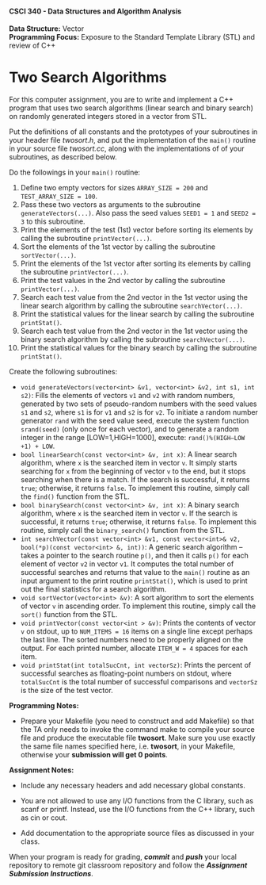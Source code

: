 #### CSCI 340 - Data Structures and Algorithm Analysis

**Data Structure:** Vector <BR>
**Programming Focus:** Exposure to the Standard Template Library (STL) and review of C++

# Two Search Algorithms

For this computer assignment, you are to write and implement a C++ program that uses two search algorithms (linear search and binary search) on randomly generated integers stored in a vector from STL.

Put the definitions of all constants and the prototypes of your subroutines in your header file *twosort.h*, and put the implementation of the `main()` routine in your source file *twosort.cc*, along with the implementations of of your subroutines, as described below.

Do the followings in your `main()` routine:
1) Define two empty vectors for sizes `ARRAY_SIZE = 200` and `TEST_ARRAY_SIZE = 100`.
2) Pass these two vectors as arguments to the subroutine `generateVectors(...)`. Also pass the seed values `SEED1 = 1` and `SEED2 = 3` to this subroutine.
3) Print the elements of the test (1st) vector before sorting its elements by calling the subroutine `printVector(...)`.
4) Sort the elements of the 1st vector by calling the subroutine `sortVector(...)`.
5) Print the elements of the 1st vector after sorting its elements by calling the subroutine `printVector(...)`.
6) Print the test values in the 2nd vector by calling the subroutine `printVector(...)`.
7) Search each test value from the 2nd vector in the 1st vector using the linear search algorithm by calling the subroutine `searchVector(...)`.
8) Print the statistical values for the linear search by calling the subroutine `printStat()`.
9) Search each test value from the 2nd vector in the 1st vector using the binary search algorithm by calling the subroutine `searchVector(...)`.
10) Print the statistical values for the binary search by calling the subroutine `printStat()`.

Create the following subroutines:
- `void generateVectors(vector<int> &v1, vector<int> &v2, int s1, int s2)`: Fills the elements of vectors `v1` and `v2` with random numbers, generated by two sets of pseudo-random numbers with the seed values `s1` and `s2`, where `s1` is for `v1` and `s2` is for `v2`. To initiate a random number generator `rand` with the seed value seed, execute the system function `srand(seed)` (only once for each vector), and to generate a random integer in the range [LOW=1,HIGH=1000], execute: `rand()%(HIGH–LOW +1) + LOW`.
- `bool linearSearch(const vector<int> &v, int x)`: A linear search algorithm, where `x` is the searched item in vector `v`. It simply starts searching for `x` from the beginning of vector `v` to the end, but it stops searching when there is a match. If the search is successful, it returns `true`; otherwise, it returns `false`. To implement this routine, simply call the `find()` function from the STL.
- `bool binarySearch(const vector<int> &v, int x)`: A binary search algorithm, where `x` is the searched item in vector `v`. If the search is successful, it returns `true`; otherwise, it returns `false`. To implement this routine, simply call the `binary_search()` function from the STL.
- `int searchVector(const vector<int> &v1, const vector<int>& v2, bool(*p)(const vector<int> &, int))`: A generic search algorithm – takes a pointer to the search routine `p()`, and then it calls `p()` for each element of vector `v2` in vector `v1`. It computes the total number of successful searches and returns that value to the `main()` routine as an input argument to the print routine `printStat()`, which is used to print out the final statistics for a search algorithm.
- `void sortVector(vector<int> &v)`: A sort algorithm to sort the elements of vector `v` in ascending order. To implement this routine, simply call the `sort()` function from the STL.
- `void printVector(const vector<int > &v)`: Prints the contents of vector `v` on stdout, up to `NUM_ITEMS = 16` items on a single line except perhaps the last line. The sorted numbers need to be properly aligned on the output. For each printed number, allocate `ITEM_W = 4` spaces for each item.
- `void printStat(int totalSucCnt, int vectorSz)`: Prints the percent of successful searches as floating-point numbers on stdout, where `totalSucCnt` is the total number of successful comparisons and `vectorSz` is the size of the test vector.

**Programming Notes:**

- Prepare your Makefile (you need to construct and add Makefile) so that the TA only needs to invoke the command make to compile your source file and produce the executable file **twosort**. Make sure you use exactly the same file names specified here, i.e. **twosort**, in your Makefile, otherwise your **submission will get 0 points**.

**Assignment Notes:**

- Include any necessary headers and add necessary global constants.

- You are not allowed to use any I/O functions from the C library, such as scanf or printf. Instead, use the I/O functions from the C++ library, such as cin or cout.

- Add documentation to the appropriate source files as discussed in your class.

When your program is ready for grading, ***commit*** and ***push*** your local repository to remote git classroom repository and follow the _**Assignment Submission Instructions**_.
